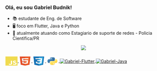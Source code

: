 ### Olá, eu sou Gabriel Budnik! 

- 📚 estudante de Eng. de Software
- 🖥️ foco em Flutter, Java e Python
- 💼 atualmente atuando como Estagiario de suporte de redes - Policia Cientifica/PR

<div align="center">
  <a href="https://github.com/GMFBudnik">
  <img height="180em" src="https://github-readme-stats.vercel.app/api/top-langs/?username=GMFbudnik&layout=compact&langs_count=7&theme=dracula"/>
</div>
  <div style="display: inline_block"><br>
  <img align="center" alt="Gabriel-Js" height="30" width="40" src="https://raw.githubusercontent.com/devicons/devicon/master/icons/javascript/javascript-plain.svg">
  <img align="center" alt="Gabriel-HTML" height="30" width="40" src="https://raw.githubusercontent.com/devicons/devicon/master/icons/html5/html5-original.svg">
  <img align="center" alt="Gabriel-CSS" height="30" width="40" src="https://raw.githubusercontent.com/devicons/devicon/master/icons/css3/css3-original.svg">
  <img align="center" alt="Gabriel-Python" height="30" width="40" src="https://raw.githubusercontent.com/devicons/devicon/master/icons/python/python-original.svg">
  <img align="center" alt="Gabriel-Flutter" height="30" width="40" src="https://cdn.jsdelivr.net/gh/devicons/devicon/icons/flutter/flutter-original.svg" />
  <img align="center" alt="Gabriel-Java" height="30" width="40" src="https://cdn.jsdelivr.net/gh/devicons/devicon/icons/java/java-original.svg" />
         
          

          
                
